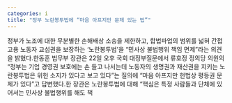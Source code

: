 ```yaml
---
categories: i
title: "정부 노란봉투법에 “마음 아프지만 문제 있는 법”"
---
```

정부가 노조에 대한 무분별한 손해배상 소송을 제한하고, 합법파업의 범위를 넓혀 간접고용 노동자 교섭권을 보장하는 ‘노란봉투법’을 “민사상 불법행위 책임 면제”라는 의견을 밝혔다.한동훈 법무부 장관은 22일 오후 국회 대정부질문에서 류호정 정의당 의원의 “정부는 기업 경영권 보호에는 손 들고 나서는데 노동자의 생명권과 재산권을 지키는 노란봉투법은 위헌 소지가 있다고 보고 있다”는 질의에 “마음 아프지만 헌법상 평등권 문제가 있다”고 답변했다.한 장관은 노란봉투법에 대해 “핵심은 특정 사람들과 단체에 있어서는 민사상 불법행위를 해도 책